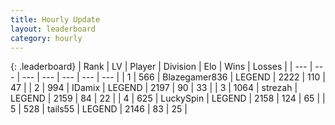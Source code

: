 ```yaml
---
title: Hourly Update
layout: leaderboard
category: hourly
---
```


{: .leaderboard}
| Rank | LV | Player | Division | Elo | Wins | Losses |
| --- | --- | --- | --- | --- | --- | --- |
| <span data-change="0">1</span> | 566 | <span title="ID: 454722">Blazegamer836</span> | LEGEND | <span data-change="0">2222</span> | <span data-change="0">110</span> | <span data-change="0">47</span> |
| <span data-change="0">2</span> | 994 | <span title="ID: 357425">IDamix</span> | LEGEND | <span data-change="0">2197</span> | <span data-change="0">90</span> | <span data-change="0">33</span> |
| <span data-change="0">3</span> | 1064 | <span title="ID: 1692">strezah</span> | LEGEND | <span data-change="0">2159</span> | <span data-change="0">84</span> | <span data-change="0">22</span> |
| <span data-change="0">4</span> | 625 | <span title="ID: 498412">LuckySpin</span> | LEGEND | <span data-change="0">2158</span> | <span data-change="0">124</span> | <span data-change="0">65</span> |
| <span data-change="0">5</span> | 528 | <span title="ID: 170123">tails55</span> | LEGEND | <span data-change="0">2146</span> | <span data-change="0">83</span> | <span data-change="0">25</span> |